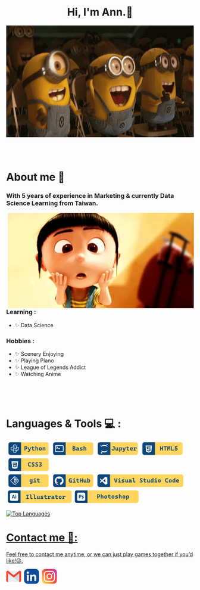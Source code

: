 <!--招呼語-->
<div>
  <h1 align = "center", class = "heading-element">Hi, I'm Ann.👋
  </h1>
</div>

<!--首圖-->
<div align="center">
  <img height="300" width="600" alt="GIF" align="center"
       src="https://raw.githubusercontent.com/minianns/minianns/refs/heads/main/images/Minions-Excited.webp">
</div>
</br>
</br>
</br>

<!-- About me-->
# About me 💬
### With 5 years of experience in Marketing & currently Data Science Learning from Taiwan.
<img hight="400" width="500" alt="GIF" align="right" src="https://github.com/minianns/minianns/blob/main/images/Agnes.gif">

### Learning :
- ✨ Data Science

### Hobbies :
- ✨ Scenery Enjoying
- ✨ Playing Piano
- ✨ League of Legends Addict
- ✨ Watching Anime
</br>
</br>
</br>

# Languages & Tools 💻 :

<p align="left">

  <a href="https://www.python.org/" target="_blank">
<img src="https://github.com/minianns/minianns/blob/main/images/Git%20hub%20icon-01.png" alt="python" width="120" hight="50"><a href="https://git-scm.com/" target="_blank"><img src="https://github.com/minianns/minianns/blob/main/images/Git%20hub%20icon-02.png" alt="bash"  width="120" hight="50"><a href=""><img src="https://github.com/minianns/minianns/blob/main/images/Git%20hub%20icon-09.png" alt="jupyter"  width="120" hight="50"><img src="https://github.com/minianns/minianns/blob/main/images/Git%20hub%20icon-05.png" alt="HTML5" width="120" hight="50"><img src="https://github.com/minianns/minianns/blob/main/images/Git%20hub%20icon-06.png" alt="CSS3" width="120" hight="50">
  
</br>   
  <a href="https://git-scm.com/" target="_blank"><img src="https://github.com/minianns/minianns/blob/main/images/Git%20hub%20icon-03.png" alt="git" width="120" hight="50"><a href="https://github.com/" target="_blank"><img src="https://github.com/minianns/minianns/blob/main/images/Git%20hub%20icon-07.png" alt="GitHub" width="120" hight="50"><a href="https://code.visualstudio.com/"><img src="https://github.com/minianns/minianns/blob/main/images/Git%20hub%20icon-04.png" alt="VS code" width="240" hight="50">
</br>
  <a href="https://www.adobe.com/apps/all/all-platforms/pdp/illustrator?source=apps" target="_blank"><img src="https://github.com/minianns/minianns/blob/main/images/Git%20hub%20icon-08.png" alt="illustrator" width="180" hight="50"><a href="https://www.adobe.com/apps/all/all-platforms/pdp/photoshop?source=apps" target="_blank"><img src="https://github.com/minianns/minianns/blob/main/images/Git%20hub%20icon-12.png" alt="Phototshop" width="180" hight="50">
</p>

<img src="https://github-readme-stats.vercel.app/api/top-langs/?username=minianns&langs_count=5&title_color=FFFFFF&text_color=FFD55E&icon_color=FFD55E&bg_color=0C457A&hide_border=true&locale=en&custom_title=Top%20%Languages" alt="Top Languages">

</br>

# Contact me 🚀: 
Feel free to contact me anytime, or we can just play games together if you’d like!😉.

<a href="mailto:minianns48@gmail.com"><img align="top" alt="Gmail" width="40" height="40" src="https://github.com/minianns/minianns/blob/main/images/gmail.png" /></a>&nbsp;&nbsp;<a href=""><img align="top" alt="Linkedin" width="40" height="40" src="https://github.com/minianns/minianns/blob/main/images/linkedin.png" /></a>&nbsp;&nbsp;<a href="https://www.instagram.com/minianns48?igsh=MWg0dWhsYmVzdGdmNw%3D%3D&utm_source=qr"><img align="top" alt="Linkedin" width="40" height="40" src="https://github.com/minianns/minianns/blob/main/images/instagram.png" /></a>

</br>
</br>
</br>



